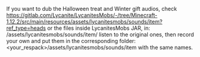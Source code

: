 If you want to dub the Halloween treat and Winter gift audios, check 
https://gitlab.com/Lycanite/LycanitesMobs/-/tree/Minecraft-1.12.2/src/main/resources/assets/lycanitesmobs/sounds/item?ref_type=heads
or the files inside LycanitesMobs JAR, in:
/assets/lycanitesmobs/sounds/item/
listen to the original ones, then record your own and put them in the corresponding folder:
<your_respack>/assets/lycanitesmobs/sounds/item
with the same names.